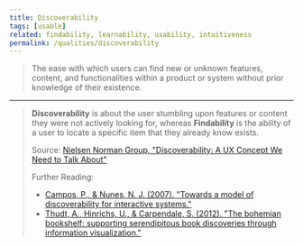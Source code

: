 ```yaml
---
title: Discoverability
tags: [usable]
related: findability, learnability, usability, intuitiveness
permalink: /qualities/discoverability
---
```


> The ease with which users can find new or unknown features, content, and functionalities within a product or system without prior knowledge of their existence.

<hr class="with-no-margin"/>

> **Discoverability** is about the user stumbling upon features or content they were not actively looking for, whereas **Findability** is the ability of a user to locate a specific item that they already know exists.
> 
> Source: [Nielsen Norman Group, "Discoverability: A UX Concept We Need to Talk About"](https://www.nngroup.com/articles/discoverability-ux-concept/)
> 
> Further Reading:
> * [Campos, P., & Nunes, N. J. (2007). "Towards a model of discoverability for interactive systems."](https://www.tandfonline.com/doi/abs/10.1080/01449290701425825)
> * [Thudt, A., Hinrichs, U., & Carpendale, S. (2012). "The bohemian bookshelf: supporting serendipitous book discoveries through information visualization."](https://openaccess.city.ac.uk/id/eprint/1266/)